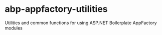 # abp-appfactory-utilities
Utilities and common functions for using ASP.NET Boilerplate AppFactory modules
